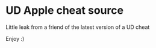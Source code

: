# UD Apple cheat source

Little leak from a friend of the latest version of a UD cheat

Enjoy :)










